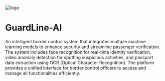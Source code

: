 
![logo](https://github.com/user-attachments/assets/f51e0473-5ca7-489c-9fc4-99d433bb9e8f)







# GuardLine-AI

An intelligent border control system that integrates multiple machine learning models to enhance security and streamline passenger verification. The system includes face recognition for real-time identity verification, video anomaly detection for spotting suspicious 
activities, and passport data extraction using OCR (Optical Character Recognition). The platform provides a unified interface for border control officers to access and manage all functionalities efficiently. 







